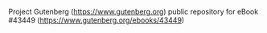 Project Gutenberg (https://www.gutenberg.org) public repository for eBook #43449 (https://www.gutenberg.org/ebooks/43449)
